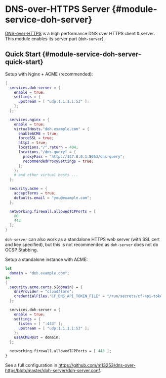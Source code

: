 # DNS-over-HTTPS Server {#module-service-doh-server}

[DNS-over-HTTPS](https://github.com/m13253/dns-over-https) is a high performance DNS over HTTPS client & server. This module enables its server part (`doh-server`).

## Quick Start {#module-service-doh-server-quick-start}

Setup with Nginx + ACME (recommended):

```nix
{
  services.doh-server = {
    enable = true;
    settings = {
      upstream = [ "udp:1.1.1.1:53" ];
    };
  };

  services.nginx = {
    enable = true;
    virtualHosts."doh.example.com" = {
      enableACME = true;
      forceSSL = true;
      http2 = true;
      locations."/".return = 404;
      locations."/dns-query" = {
        proxyPass = "http://127.0.0.1:8053/dns-query";
        recommendedProxySettings = true;
      };
    };
    # and other virtual hosts ...
  };

  security.acme = {
    acceptTerms = true;
    defaults.email = "you@example.com";
  };

  networking.firewall.allowedTCPPorts = [
    80
    443
  ];
}
```

`doh-server` can also work as a standalone HTTPS web server (with SSL cert and key specified), but this is not recommended as `doh-server` does not do OCSP Stabbing.

Setup a standalone instance with ACME:

```nix
let
  domain = "doh.example.com";
in
{
  security.acme.certs.${domain} = {
    dnsProvider = "cloudflare";
    credentialFiles."CF_DNS_API_TOKEN_FILE" = "/run/secrets/cf-api-token";
  };

  services.doh-server = {
    enable = true;
    settings = {
      listen = [ ":443" ];
      upstream = [ "udp:1.1.1.1:53" ];
    };
    useACMEHost = domain;
  };

  networking.firewall.allowedTCPPorts = [ 443 ];
}
```

See a full configuration in <https://github.com/m13253/dns-over-https/blob/master/doh-server/doh-server.conf>.
